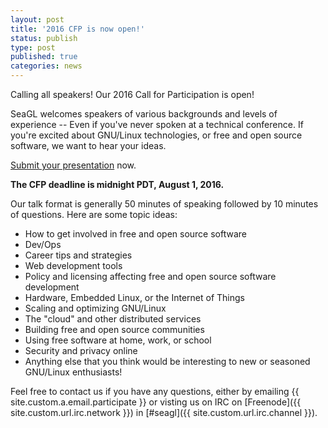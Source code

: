 ```yaml
---
layout: post
title: '2016 CFP is now open!'
status: publish
type: post
published: true
categories: news
---
```


Calling all speakers! Our 2016 Call for Participation is open!

SeaGL welcomes speakers of various backgrounds and levels of experience -- Even
if you've never spoken at a technical conference. If you're excited about
GNU/Linux technologies, or free and open source software, we want to hear your 
ideas.

[Submit your
presentation](https://osem.seagl.org/conference/seagl2016/program/proposal)
now.

**The CFP deadline is midnight PDT, August 1, 2016.** 

Our talk format is generally 50 minutes of speaking followed by 10 minutes of
questions. Here are some topic ideas:

* How to get involved in free and open source software
* Dev/Ops
* Career tips and strategies
* Web development tools 
* Policy and licensing affecting free and open source software development
* Hardware, Embedded Linux, or the Internet of Things
* Scaling and optimizing GNU/Linux 
* The "cloud" and other distributed services
* Building free and open source communities
* Using free software at home, work, or school
* Security and privacy online 
* Anything else that you think would be interesting to new or seasoned GNU/Linux enthusiasts!

Feel free to contact us if you have any questions, either by
emailing {{ site.custom.a.email.participate }}
or visting us on IRC on
[Freenode]({{ site.custom.url.irc.network }}) in
[#seagl]({{ site.custom.url.irc.channel }}). 
